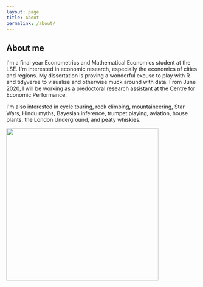 ```yaml
---
layout: page
title: About
permalink: /about/
---
```


## About me

I'm a final year Econometrics and Mathematical Economics student at the LSE. I'm interested in economic research, especially the economics of cities and regions. My dissertation is proving a wonderful excuse to  play with R and tidyverse to visualise and otherwise muck around with data. From June 2020, I will be working as a predoctoral research assistant at the Centre for Economic Performance. 

I'm also interested in cycle touring, rock climbing, mountaineering, Star Wars, Hindu myths, Bayesian inference, trumpet playing, aviation, house plants, the London Underground, and peaty whiskies.

<img src="https://i.imgur.com/zIUEXhV.jpg" width="400px" />